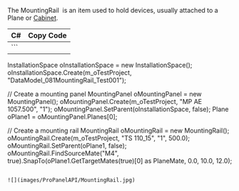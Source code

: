 The MountingRail  is an item used to hold devices, usually attached to a Plane or [Cabinet](Cabinet.html).

| C# | Copy Code |
| --- | --- |
| ```  InstallationSpace oInstallationSpace = new InstallationSpace(); oInstallationSpace.Create(m_oTestProject, "DataModel_081MountingRail_Test001");  // Create a mounting panel MountingPanel oMountingPanel = new MountingPanel(); oMountingPanel.Create(m_oTestProject, "MP AE 1057.500", "1"); oMountingPanel.SetParent(oInstallationSpace, false); Plane oPlane1 = oMountingPanel.Planes[0];  // Create a mounting rail MountingRail oMountingRail = new MountingRail(); oMountingRail.Create(m_oTestProject, "TS 110_15", "1", 500.0); oMountingRail.SetParent(oPlane1, false); oMountingRail.FindSourceMate("M4", true).SnapTo(oPlane1.GetTargetMates(true)[0] as PlaneMate, 0.0, 10.0, 12.0); ``` | |

![](images/ProPanelAPI/MountingRail.jpg)